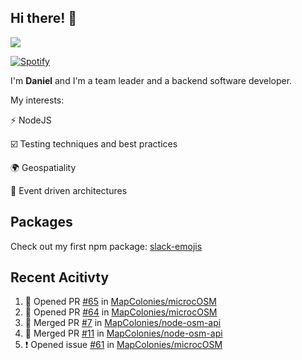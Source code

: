 ## Hi there! 👋

<p>
  <img src="https://github-readme-stats.vercel.app/api?username=syncush&theme=tokyonight">
</p>

[![Spotify](https://novatorem-rust.vercel.app/api/spotify)](https://open.spotify.com/user/syncush)

I'm **Daniel** and I'm a team leader and a backend software developer.

My interests:

⚡ NodeJS

☑️ Testing techniques and best practices

🌍 Geospatiality

🧠 Event driven architectures

## Packages
Check out my first npm package: [slack-emojis](https://www.npmjs.com/package/slack-emojis)

## Recent Acitivty
<!--START_SECTION:activity-->
1. 💪 Opened PR [#65](https://github.com/MapColonies/microcOSM/pull/65) in [MapColonies/microcOSM](https://github.com/MapColonies/microcOSM)
2. 💪 Opened PR [#64](https://github.com/MapColonies/microcOSM/pull/64) in [MapColonies/microcOSM](https://github.com/MapColonies/microcOSM)
3. 🎉 Merged PR [#7](https://github.com/MapColonies/node-osm-api/pull/7) in [MapColonies/node-osm-api](https://github.com/MapColonies/node-osm-api)
4. 🎉 Merged PR [#11](https://github.com/MapColonies/node-osm-api/pull/11) in [MapColonies/node-osm-api](https://github.com/MapColonies/node-osm-api)
5. ❗️ Opened issue [#61](https://github.com/MapColonies/microcOSM/issues/61) in [MapColonies/microcOSM](https://github.com/MapColonies/microcOSM)
<!--END_SECTION:activity-->
